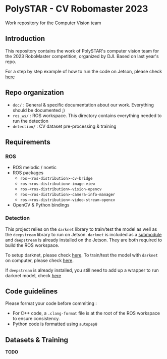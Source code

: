 # PolySTAR - CV Robomaster 2023

Work repository for the Computer Vision team

## Introduction

This repository contains the work of PolySTAR's computer vision team for the 2023 RoboMaster
competition, organized by DJI. Based on last year's repo.

For a step by step example of how to run the code on Jetson, please check [here](https://github.com/PolySTAR-mtl/robomaster-2022-cv/blob/main/doc/pipeline_on_jetson_from_scratch.md)

## Repo organization

- `doc/` : General & specific documentation about our work. Everything should be documented ;)
- `ros_ws/` : ROS workspace. This directory contains everything needed to run the detection
- `detection/` : CV dataset pre-processing & training

## Requirements

### ROS

- ROS melodic / noetic
- ROS packages
  - `ros-<ros-distribution>-cv-bridge`
  - `ros-<ros-distribution>-image-view`
  - `ros-<ros-distribution>-vision-opencv`
  - `ros-<ros-distribution>-camera-info-manager`
  - `ros-<ros-distribution>-video-stream-opencv`
- OpenCV & Python bindings

### Detection

This project relies on the `darknet` library to train/test the model as well as the `deepstream` library to run on Jetson.
`darknet` is included as a [submodule](https://github.com/PolySTAR-mtl/robomaster-2022-cv/blob/main/detection/README.md#small-note-on-submodules) and `deepstream` is already installed on the Jetson. They are both required
to build the ROS workspace. 

To setup darknet, please check [here](https://github.com/PolySTAR-mtl/robomaster-2022-cv/blob/main/detection/README.md#setting-up-darknet-environment). To train/test the model with `darknet` on computer, please check [here](https://github.com/PolySTAR-mtl/robomaster-2022-cv/blob/main/detection/README.md#preparing-for-training-the-model). 

If `deepstream` is already installed, you still need to add up a wrapper to run darknet model, check [here](https://github.com/PolySTAR-mtl/robomaster-2022-cv/blob/main/detection/README.md#deployment-on-jetson)

## Code guidelines

Please format your code before commiting :

- For C++ code, a `.clang-format` file is at the root of the ROS workspace to ensure consistency.
- Python code is formatted using `autopep8`

## Datasets & Training

**TODO**
